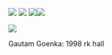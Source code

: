 ![](Pasted%20image%2020230803170709.png)
![](Pasted%20image%2020230803170937.png)
![](Pasted%20image%2020230803171514.png)![](Pasted%20image%2020230803172005.png)

![](Pasted%20image%2020230803172601.png)

Gautam Goenka: 1998
rk hall